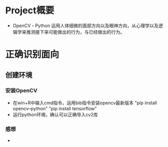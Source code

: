 # Project概要
- OpenCV・Python 运用人体细微的面部方向以及眼神方向，从心理学以及逻辑学来推测接下来可能做出的行为，与已经做出的行为。


# 正确识别面向
## 创建环境
### 安装OpenCV
- 在win+R中输入cmd指令，运用bib指令安装opencv最新版本
"pip install opencv–python" "pip install tensorflow"
- 运行python环境，确认可以正确导入cv2库


### 感想
- 
